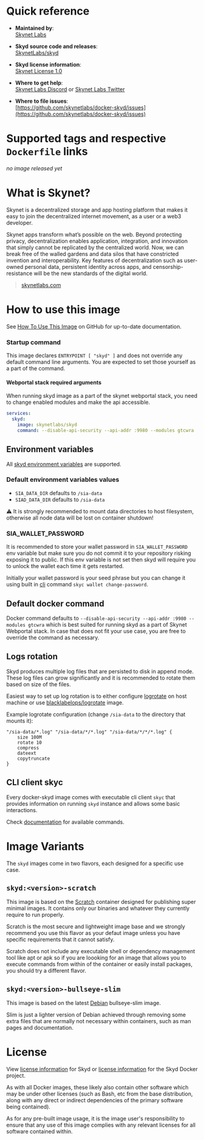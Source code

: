 # Quick reference

- **Maintained by**:  
  [Skynet Labs](https://skynetlabs.com)

- **Skyd source code and releases**:  
  [SkynetLabs/skyd](https://gitlab.com/SkynetLabs/skyd)

- **Skyd license information**:  
  [Skynet License 1.0](https://gitlab.com/SkynetLabs/skyd/-/blob/master/LICENSE.md)

- **Where to get help**:  
  [Skynet Labs Discord](https://discord.gg/skynetlabs) or [Skynet Labs Twitter](https://twitter.com/SkynetLabs)

- **Where to file issues**:  
  [https://github.com/skynetlabs/docker-skyd/issues](https://github.com/skynetlabs/docker-skyd/issues)

# Supported tags and respective `Dockerfile` links

_no image released yet_

<!-- - [`1.5.5-scratch`, `1.5-scratch`, `1-scratch`, `scratch`, `latest`](https://github.com/SkynetLabs/docker-skyd/blob/main/scratch/Dockerfile) -->
<!-- - [`1.5.5-bullseye-slim`, `1.5-bullseye-slim`, `1-bullseye-slim`, `bullseye-slim`](https://github.com/SkynetLabs/docker-skyd/blob/main/bullseye-slim/Dockerfile) -->

# What is Skynet?

Skynet is a decentralized storage and app hosting platform that makes it easy to join the decentralized internet movement, as a user or a web3 developer.

Skynet apps transform what’s possible on the web. Beyond protecting privacy, decentralization enables application, integration, and innovation that simply cannot be replicated by the centralized world. Now, we can break free of the walled gardens and data silos that have constricted invention and interoperability. Key features of decentralization such as user-owned personal data, persistent identity across apps, and censorship-resistance will be the new standards of the digital world.

> [skynetlabs.com](https://skynetlabs.com)

# How to use this image

See [How To Use This Image](https://github.com/skynetlabs/docker-skyd/blob/main/README.md#how-to-use-this-image) on GitHub for up-to-date documentation.

### Startup command

This image declares `ENTRYPOINT [ "skyd" ]` and does not override any default command line arguments. You are expected to set those yourself as a part of the command.

#### Webportal stack required arguments

When running skyd image as a part of the skynet webportal stack, you need to change enabled modules and make the api accessible.

```yaml
services:
  skyd:
    image: skynetlabs/skyd
    command: --disable-api-security --api-addr :9980 --modules gtcwra
```

## Environment variables

All [skyd environment variables](https://gitlab.com/SkynetLabs/skyd/-/raw/master/build/env.go) are supported.

### Default environment variables values

- `SIA_DATA_DIR` defaults to `/sia-data`
- `SIAD_DATA_DIR` defaults to `/sia-data`

⚠️ It is strongly recommended to mount data directories to host filesystem, otherwise all node data will be lost on container shutdown!

### SIA_WALLET_PASSWORD

It is recommended to store your wallet password in `SIA_WALLET_PASSWORD` env variable but make sure you do not commit it to your repository risking exposing it to public. If this env variable is not set then skyd will require you to unlock the wallet each time it gets restarted.

Initially your wallet password is your seed phrase but you can change it using built in [cli](#cli-client-skyc) command `skyc wallet change-password`.

## Default docker command

Docker command defaults to `--disable-api-security --api-addr :9980 --modules gtcwra` which is best suited for running skyd as a part of Skynet Webportal stack. In case that does not fit your use case, you are free to override the command as necessary.

## Logs rotation

Skyd produces multiple log files that are persisted to disk in append mode. These log files can grow significantly and it is recommended to rotate them based on size of the files.

Easiest way to set up log rotation is to either configure [logrotate](https://linux.die.net/man/8/logrotate) on host machine or use [blacklabelops/logrotate](https://hub.docker.com/r/blacklabelops/logrotate) image.

Example logrotate configuration (change `/sia-data` to the directory that mounts it):

```
"/sia-data/*.log" "/sia-data/*/*.log" "/sia-data/*/*/*.log" {
    size 100M
    rotate 10
    compress
    dateext
    copytruncate
}
```

## CLI client skyc

Every docker-skyd image comes with executable cli client `skyc` that provides information on running `skyd` instance and allows some basic interactions.

Check [documentation](https://gitlab.com/SkynetLabs/skyd/-/blob/master/cmd/skyc/README.md) for available commands.

# Image Variants

The `skyd` images come in two flavors, each designed for a specific use case.

## `skyd:<version>-scratch`

This image is based on the [Scratch](https://hub.docker.com/_/scratch) container designed for publishing super minimal images. It contains only our binaries and whatever they currently require to run properly.

Scratch is the most secure and lightweight image base and we strongly recommend you use this flavor as your defaut image unless you have specific requirements that it cannot satisfy.

Scratch does not include any executable shell or dependency management tool like apt or apk so if you are loooking for an image that allows you to execute commands from within of the container or easily install packages, you should try a different flavor.

## `skyd:<version>-bullseye-slim`

This image is based on the latest [Debian](https://hub.docker.com/_/debian) bullseye-slim image.

Slim is just a lighter version of Debian achieved through removing some extra files that are normally not necessary within containers, such as man pages and documentation.

# License

View [license information](https://gitlab.com/SkynetLabs/skyd/-/blob/master/LICENSE.md) for Skyd or [license information](https://github.com/skyd/docker-skyd/blob/main/LICENSE) for the Skyd Docker project.

As with all Docker images, these likely also contain other software which may be under other licenses (such as Bash, etc from the base distribution, along with any direct or indirect dependencies of the primary software being contained).

As for any pre-built image usage, it is the image user's responsibility to ensure that any use of this image complies with any relevant licenses for all software contained within.
